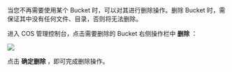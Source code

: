 当您不再需要使用某个 Bucket 时，可以对其进行删除操作。删除 Bucket 时，需保证其中没有任何文件、目录，否则将无法删除。

进入 COS 管理控制台，点击需要删除的 Bucket 右侧操作栏中 **删除** ：

![](https://mccdn.qcloud.com/static/img/5bde94b1a29240a944c0d030debc758e/image.png)

点击 **确定删除** ，即可完成删除操作。
